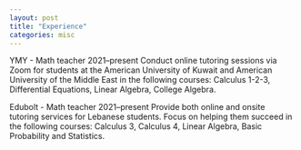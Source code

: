 ```yaml
---
layout: post
title: "Experience"
categories: misc
---
```


YMY - Math teacher
2021–present
Conduct online tutoring sessions via Zoom for students at the American University of Kuwait and American University of the Middle East in the following courses: Calculus 1-2-3, Differential Equations, Linear Algebra, College Algebra. 

Edubolt - Math teacher
2021–present
Provide both online and onsite tutoring services for Lebanese students. Focus on helping them succeed in the following courses: Calculus 3, Calculus 4, Linear Algebra, Basic Probability and Statistics.
